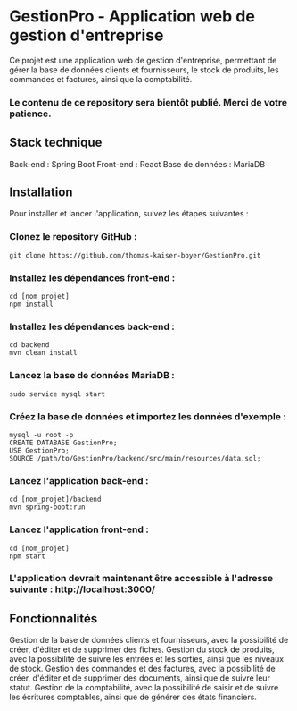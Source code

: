 # GestionPro - Application web de gestion d'entreprise

Ce projet est une application web de gestion d'entreprise, permettant de gérer la base de données clients et fournisseurs, le stock de produits, les commandes et factures, ainsi que la comptabilité.

### Le contenu de ce repository sera bientôt publié. Merci de votre patience.

## Stack technique

Back-end : Spring Boot
Front-end : React
Base de données : MariaDB

## Installation

Pour installer et lancer l'application, suivez les étapes suivantes :

### Clonez le repository GitHub :

`git clone https://github.com/thomas-kaiser-boyer/GestionPro.git`

### Installez les dépendances front-end :

```
cd [nom_projet]
npm install
```
### Installez les dépendances back-end :
```
cd backend
mvn clean install
```
### Lancez la base de données MariaDB :
```
sudo service mysql start
```
### Créez la base de données et importez les données d'exemple :
```
mysql -u root -p
CREATE DATABASE GestionPro;
USE GestionPro;
SOURCE /path/to/GestionPro/backend/src/main/resources/data.sql;
```
### Lancez l'application back-end :
```
cd [nom_projet]/backend
mvn spring-boot:run
```
### Lancez l'application front-end :
```
cd [nom_projet]
npm start
```
### L'application devrait maintenant être accessible à l'adresse suivante : http://localhost:3000/

## Fonctionnalités

Gestion de la base de données clients et fournisseurs, avec la possibilité de créer, d'éditer et de supprimer des fiches.
Gestion du stock de produits, avec la possibilité de suivre les entrées et les sorties, ainsi que les niveaux de stock.
Gestion des commandes et des factures, avec la possibilité de créer, d'éditer et de supprimer des documents, ainsi que de suivre leur statut.
Gestion de la comptabilité, avec la possibilité de saisir et de suivre les écritures comptables, ainsi que de générer des états financiers.
